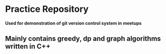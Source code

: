 # Practice Repository

#### Used for demonstration of git version control system in meetups

## Mainly contains greedy, dp and graph algorithms written in C++
